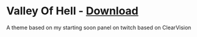 # Valley Of Hell - [Download](https://github.com/Beastmodplayer/BetterDiscord-Themes/blob/main/Valley%20Of%20Hell/Valley%20Of%20Hell.theme.css)
 A theme based on my starting soon panel on twitch based on ClearVision
